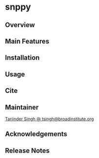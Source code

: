 # snppy

## Overview

## Main Features

## Installation

## Usage

## Cite

## Maintainer

[Tarjinder Singh @ tsingh@broadinstitute.org](tsingh@broadinstitute.org)

## Acknowledgements

## Release Notes
